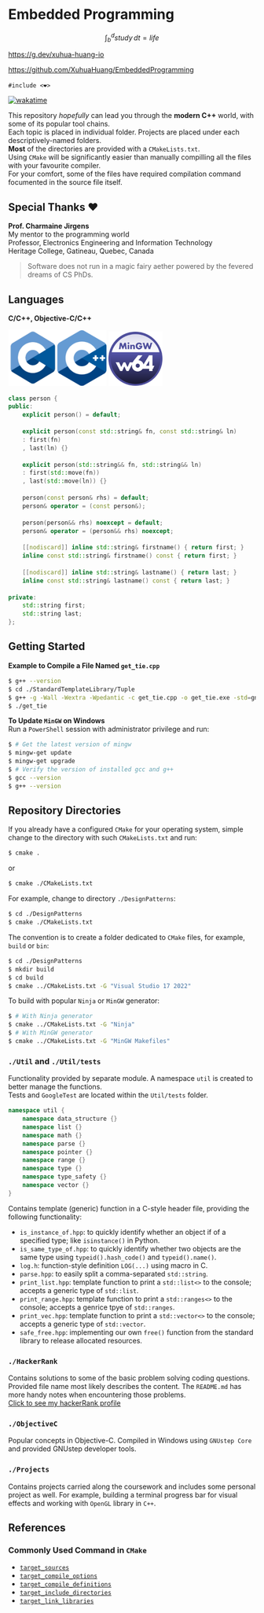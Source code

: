 # **Embedded Programming**

$$\int_b^d study \,dt= life$$

https://g.dev/xuhua-huang-io

<https://github.com/XuhuaHuang/EmbeddedProgramming>

`#include <❤>`

<!-- Link Definitions for Wakatime -->
[Wakatime Logo Link]: https://wakatime.com/badge/user/f89598ea-6723-481b-a51b-6323e54a3c5c/project/0645c716-822f-4ba1-a897-04cf5a3fbbfb.svg
[Wakatime Info Link]: https://wakatime.com/badge/user/f89598ea-6723-481b-a51b-6323e54a3c5c/project/0645c716-822f-4ba1-a897-04cf5a3fbbfb?style=flat

[![wakatime][Wakatime Logo Link]][Wakatime Info Link]

This repository _hopefully_ can lead you through the **modern C++** world, with some of its popular tool chains. <br>
Each topic is placed in individual folder. Projects are placed under each descriptively-named folders. <br>
**Most** of the directories are provided with a `CMakeLists.txt`. <br>
Using `CMake` will be significantly easier than manually compilling all the files with your favourite compiler. <br>
For your comfort, some of the files have required compilation command focumented in the source file itself.

## **Special Thanks** ❤

**Prof. Charmaine Jirgens** <br>
My mentor to the programming world <br>
Professor, Electronics Engineering and Information Technology <br>
Heritage College, Gatineau, Quebec, Canada

> Software does not run in a magic fairy aether powered by the fevered dreams of CS PhDs.

## Languages

**C/C++, Objective-C/C++**

<img src="Settings/images/c_logo.png" alt="An image for C Language" width="100"/><img src="Settings/images/cpp_logo.png" alt="An image for C++" width="100"/>   <img src="Settings/images/mingw_logo.png" alt="An image for MinGW" width="110"/>

```C++
class person {
public:
    explicit person() = default;

    explicit person(const std::string& fn, const std::string& ln)
    : first(fn)
    , last(ln) {}

    explicit person(std::string&& fn, std::string&& ln)
    : first(std::move(fn))
    , last(std::move(ln)) {}

    person(const person& rhs) = default;
    person& operator = (const person&);

    person(person&& rhs) noexcept = default;
    person& operator = (person&& rhs) noexcept;

    [[nodiscard]] inline std::string& firstname() { return first; }
    inline const std::string& firstname() const { return first; }

    [[nodiscard]] inline std::string& lastname() { return last; }
    inline const std::string& lastname() const { return last; }

private:
    std::string first;
    std::string last;
};
```

## **Getting Started**

**Example to Compile a File Named `get_tie.cpp`**

```Bash
$ g++ --version
$ cd ./StandardTemplateLibrary/Tuple
$ g++ -g -Wall -Wextra -Wpedantic -c get_tie.cpp -o get_tie.exe -std=gnu++2b
$ ./get_tie
```

**To Update `MinGW` on Windows** <br>
Run a `PowerShell` session with administrator privilege and run:

```Bash
$ # Get the latest version of mingw
$ mingw-get update
$ mingw-get upgrade
$ # Verify the version of installed gcc and g++
$ gcc --version
$ g++ --version
```

## **Repository Directories**

If you already have a configured `CMake` for your operating system, simple change to the directory with such `CMakeLists.txt` and run:<br>

```Bash
$ cmake .
```
or
```Bash
$ cmake ./CMakeLists.txt
```

For example, change to directory `./DesignPatterns`:

```Bash
$ cd ./DesignPatterns
$ cmake ./CMakeLists.txt
```

The convention is to create a folder dedicated to `CMake` files, for example, `build` or `bin`:
```Bash
$ cd ./DesignPatterns
$ mkdir build
$ cd build
$ cmake ../CMakeLists.txt -G "Visual Studio 17 2022"
```

To build with popular `Ninja` or `MinGW` generator:
```Bash
$ # With Ninja generator
$ cmake ../CMakeLists.txt -G "Ninja"
$ # With MinGW generator
$ cmake ../CMakeLists.txt -G "MinGW Makefiles"
```

### `./Util` and `./Util/tests`
Functionality provided by separate module. A namespace `util` is created to better manage the functions.<br>
Tests and `GoogleTest` are located within the `Util/tests` folder.
```C++
namespace util {
    namespace data_structure {}
    namespace list {}
    namespace math {}
    namespace parse {}
    namespace pointer {}
    namespace range {}
    namespace type {}
    namespace type_safety {}
    namespace vector {}
}
```

Contains template (generic) function in a C-style header file, providing the following functionality:
* `is_instance_of.hpp`: to quickly identify whether an object if of a specified type; like `isinstance()` in Python.
* `is_same_type_of.hpp`: to quickly identify whether two objects are the same type using `typeid().hash_code()` and `typeid().name()`.
* `log.h`: function-style definition `LOG(...)` using macro in C.
* `parse.hpp`: to easily split a comma-separated `std::string`.
* `print_list.hpp`: template function to print a `std::list<>` to the console; accepts a generic type of `std::list`.
* `print_range.hpp`: template function to print a `std::ranges<>` to the console; accepts a genrice tpye of `std::ranges`.
* `print_vec.hpp`: template function to print a `std::vector<>` to the console; accepts a generic type of `std::vector`.
* `safe_free.hpp`: implementing our own `free()` function from the standard library to release allocated resources.

### `./HackerRank`
Contains solutions to some of the basic problem solving coding questions. Provided file name most likely describes the content.
The `README.md` has more handy notes when encountering those problems.  
[Click to see my hackerRank profile](https://www.hackerrank.com/XuhuaHuang?hr_r=1)

### `./ObjectiveC`
Popular concepts in Objective-C.
Compiled in Windows using `GNUstep Core` and provided GNUstep developer tools.

### `./Projects`
Contains projects carried along the coursework and includes some personal project as well.
For example, building a terminal progress bar for visual effects and working with `OpenGL` library in `C++`.

## References

### **Commonly Used Command in `CMake`**
* [`target_sources`](https://cmake.org/cmake/help/latest/command/target_sources.html)
* [`target_compile_options`](https://cmake.org/cmake/help/latest/command/target_compile_options.html)
* [`target_compile_definitions`](https://cmake.org/cmake/help/latest/command/target_compile_definitions.html)
* [`target_include_directories`](https://cmake.org/cmake/help/latest/command/target_include_directories.html)
* [`target_link_libraries`](https://cmake.org/cmake/help/latest/command/target_link_libraries.html)
